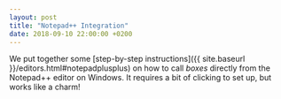 ```yaml
---
layout: post
title: "Notepad++ Integration"
date: 2018-09-10 22:00:00 +0200
---
```


We put together some [step-by-step instructions]({{ site.baseurl }}/editors.html#notepadplusplus) on how to call
*boxes* directly from the Notepad++ editor on Windows. It requires a bit of clicking to set up, but works like a charm!
